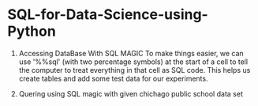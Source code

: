# SQL-for-Data-Science-using-Python
1. Accessing DataBase With SQL MAGIC
To make things easier, we can use '%%sql' (with two percentage symbols) at the start of a cell to tell the computer to treat everything in that cell as SQL code. This helps us create tables and add some test data for our experiments.


2.  Quering using SQL magic with given chichago public school data set
